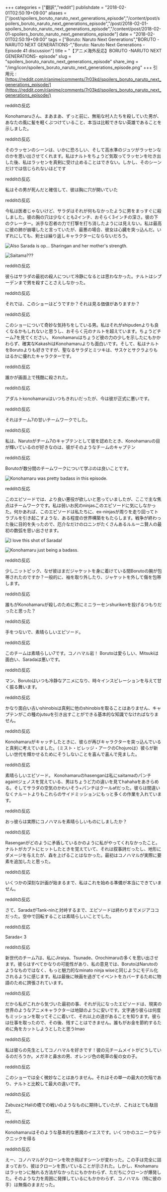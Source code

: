 +++
categories = ["翻訳","reddit"]
publishdate = "2018-02-01T02:50:19+09:00"
aliases = ["/post/spoilers_boruto_naruto_next_generations_episode","/content/post/spoilers_boruto_naruto_next_generations_episode","/post/2018-02-01-spoilers_boruto_naruto_next_generations_episode","/content/post/2018-02-01-spoilers_boruto_naruto_next_generations_episode"]
date = "2018-02-01T02:50:19+09:00"
tags = ["Boruto: Naruto Next Generations","BORUTO -NARUTO NEXT GENERATIONS-","Boruto: Naruto Next Generations - Episode 41 discussion"]
title = "【アニメ海外反応】BORUTO -NARUTO NEXT GENERATIONS- episode"
slug = "spoilers_boruto_naruto_next_generations_episode"
share_img = "/img/icon/spoilers_boruto_naruto_next_generations_episode.png"
+++
引用元 : [https://reddit.com/r/anime/comments/7r03kd/spoilers_boruto_naruto_next_generations_episode/](https://reddit.com/r/anime/comments/7r03kd/spoilers_boruto_naruto_next_generations_episode/)

<p><span class="reddit-comment">redditの反応</span></p>Konohamaruさん、まあまあ、ずっと前に、無垢な村人たちを殺していた男が、あなたの風に髪を軽くぶつけていること、本当は比較できない英雄であることを示しました。

<p><span class="reddit-comment">redditの反応</span></p>そのラッセンのシーンは、いかに恐ろしい、そして高水準のジュツがラッセンなのかを思い出させてくれます。私はナルトをちょうど気取ってラッセンを吐き出した後、私はラッセンを真剣に受け止めることはできない。しかし、そのシーンだけでは信じられないほどです

<p><span class="reddit-comment">redditの反応</span></p>私はその男が死んだと確信して、彼は胸に穴が開いていた

<p><span class="reddit-comment">redditの反応</span></p>今私は医者じゃないけど、サラダはそれが何もなかったように男をまっすぐに殺しました。彼の胸の穴は少なくとも2インチ、おそらく3インチの深さ。彼の下のクレーター。派手な忍者の力で打撃を打ち消したようには見えない。私は最高に彼の肺が崩壊したと言っていたが、最悪の場合、彼女は心臓を突っ込んだ。いずれにしても、剣士は繰り返しキャラクターにならないだろう。

![Also Sarada is op... Sharingan and her mother's strength.](https://pbs.twimg.com/media/DTvT_L7W0AEpYCI.jpg)

![Saitama???](https://pbs.twimg.com/media/DTvS71IXUAAAvse.jpg)

<p><span class="reddit-comment">redditの反応</span></p>彼らはサラダの最初の殺人について冷静になるとは思わなかった。ナルトはシプーデンまで男を殺すことさえしなかった。

<p><span class="reddit-comment">redditの反応</span></p>それでは、このショーはどうですか？それは見る価値がありますか？

<p><span class="reddit-comment">redditの反応</span></p>このショーについて奇妙な気持ちをしている男。私はそれがshipudenよりも良くなるかもしれないと思うし、おそらく元のナルトを超えています。ちょうどチーム7を見てください。 Konohamaruはちょうど彼の力の少しを示したにもかかわらず、確実なKakashiはKonohamaruよりも面白いです。そして、私はナルトをBorutoよりも好きですが、聖なるサラダとミツキは、サスケとサクラよりもはるかに優れたキャラクターです。

<p><span class="reddit-comment">redditの反応</span></p>誰かが画面上で残酷に殺された。

<p><span class="reddit-comment">redditの反応</span></p>アダルトkonohamaruはいつもきれいだったが、今は彼が正式に悪いです。

<p><span class="reddit-comment">redditの反応</span></p>それはチーム7の甘いチームワークでした。

<p><span class="reddit-comment">redditの反応</span></p>私は、Narutoがチーム7のキャプテンとして彼を認めたとき、Konohamaruの目が輝いているのが好きなのは、彼がそのようなチームのキャプテン

<p><span class="reddit-comment">redditの反応</span></p>Borutoが数分間のチームワークについて学ぶのは良いことです。

![Konohamaru was pretty badass in this episode.](https://i.imgur.com/gzgTuqo.jpg)

<p><span class="reddit-comment">redditの反応</span></p>このエピソードでは、より良い悪役が欲しいと思っていましたが、ここで主な焦点はチームワークです。私は弱いお尻のninjasこのエピソードに気にしなかった。何かあれば、このエピソードは私たちに、ex-ninjasが周りを走り回ってトラブルを引き起こすような、ある程度の世界構築をもたらします。戦争が終わった後に目的を失ったので、厄介なだけのロニンがたくさんあるルルーニ賢人の最初の数弧を思い出させます。

![I love this shot of Sarada!](https://i.imgur.com/FbWYbCU.png)

![Konohamaru just being a badass.](https://i.imgur.com/pEw1Udp.png)

<p><span class="reddit-comment">redditの反応</span></p>少しニットピック、なぜ彼はまだジャケットを身に着けている間Borutoの腕が包帯されたのですか？一般的に、袖を取り外したり、ジャケットを外して傷を包帯します。

<p><span class="reddit-comment">redditの反応</span></p>誰もがKonohamaruが殺しのために男にミニラーセンshurikenを投げるつもりだったと思った？

<p><span class="reddit-comment">redditの反応</span></p>手をつないで、素晴らしいエピソード。

<p><span class="reddit-comment">redditの反応</span></p>このチームは素晴らしい7です。コノハマル岩！ Borutoは愛らしい、Mitsukiは面白い、Saradaは悪いです。

<p><span class="reddit-comment">redditの反応</span></p>マン、Borutoはいつも冷静なアニメになり、時々インスピレーションを与えて甘く振る舞います。

<p><span class="reddit-comment">redditの反応</span></p>かなり面白い古いshinobisは真剣に他のshinobisを取ることはありません、キャプテンがこの種のjutsuを引き出すことができる基本的な知識でなければなりません。

<p><span class="reddit-comment">redditの反応</span></p>Konohamaruがキャッチしたときに、彼らが再びキャラクターを突っ込んでいると真剣に考えていました。（ミスト・ビレッジ・アークのChojuroは）彼らが新しい世代を輝かせるためにそうしないことを喜んで喜んで見ました。

<p><span class="reddit-comment">redditの反応</span></p>素晴らしいエピソード。 Konohamaruのhasenganは私にsaitamaのパンチagaintジェノスを覚えている、男はちょうど力の違いを見てhahahaをあきらめる。そしてサラダの空気のかわいそう+パンチはクールafだった。彼らは間違いなくナルートよりもこれらのサイドミッションにもっと多くの作業を入れています。

<p><span class="reddit-comment">redditの反応</span></p>おっ彼らは実際にコノハマルを素晴らしいものにしましたか？

<p><span class="reddit-comment">redditの反応</span></p>Rasenganがどのように矛盾しているかのように私がやってくれなかったこと。ナルトがカブトにヒットしたときを覚えていて、それは叙事詩だったし、地形にダメージを与えたが、森を上げることはなかった。最初はコノハマルが実際に要素を追加したと思った。

<p><span class="reddit-comment">redditの反応</span></p>いくつかの深刻な計画が始まるまで、私はこれを始める準備が本当にできていません。

<p><span class="reddit-comment">redditの反応</span></p>さて、SaradaがTank-ninと対峙するまで、エピソードは終わりまでメジアココだった。空中で回転することは素晴らしいことでした。

<p><span class="reddit-comment">redditの反応</span></p>Sarada&lt; 3

<p><span class="reddit-comment">redditの反応</span></p>新世代のチーム7は、私にJiraiya、Tsunade、Orochimaruの多くを思い出させます。彼らはすべてかなりの可能性があり、私の意見では、BorutoはNarutoのようなものではなく、もっと魅力的なminato ninja wiseと同じようにモデル化されるように感じます。私は最後に映画を過ぎてイベントをカバーするために物語のために誇張されています。

<p><span class="reddit-comment">redditの反応</span></p>だから私がこれから気づいた最初の事、それが元になったエピソードは、現実の世界のようなアニメキャラクターは地獄のように安いです。文字通り彼らは何度もミッションを取ってそこに着いて、それ以上の道があることを知ります。彼らは仕事を取ったので、その後、残すことはできません。誰もがお金を節約するために角をカットしようとしたと思うlmao

<p><span class="reddit-comment">redditの反応</span></p>私は彼らの先生としてコノハマルを好きです！彼の元チームメイトがどうしているのだろうか。メガネと鼻水の男、オレンジ色の乾草の髪の女の子。

<p><span class="reddit-comment">redditの反応</span></p>このショーでは全く微妙なことはありません。それはその単一の最大の欠陥であり、ナルトと比較して最大の違いです。

<p><span class="reddit-comment">redditの反応</span></p>ZabuzaとHaliの橋での戦いのようなものに期待していたが、これはとても駄目だ。

<p><span class="reddit-comment">redditの反応</span></p>Konohamaruはそのような基本的な悪魔のイエスです。いくつかのユニークなテクニックを得る

<p><span class="reddit-comment">redditの反応</span></p>えー、コノハマルがクローンを吹き飛ばすシーンが変わった。この手は完全に詰まっており、彼はクローンを貫いていることが示された。しかし、Knohamaruはラッセンに触れる方法がなかったにもかかわらず、ただちにクローンが爆発した。そのような力を周囲に発揮しているにもかかわらず、コノハマル（特に彼の手）は無傷のままだった。
